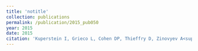 ```yaml
---
title: 'notitle'
collection: publications
permalink: /publication/2015_pub050
year: 2015
date: 2015
citation: 'Kuperstein I, Grieco L, Cohen DP, Thieffry D, Zinovyev A<sup>^</sup>, Barillot E<sup>^</sup>. The shortest path is not the one you know: application of biological network resources in precision oncology research. 2015. <i>Mutagenesis</i> <b>30</b>(2):191-204.'
---
```

